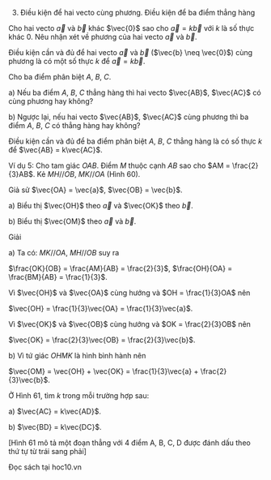 3. Điều kiện để hai vecto cùng phương. Điều kiện để ba điểm thẳng hàng

Cho hai vecto $\vec{a}$ và $\vec{b}$ khác $\vec{0}$ sao cho $\vec{a} = k\vec{b}$ với $k$ là số thực khác 0. Nêu nhận xét về phương của hai vecto $\vec{a}$ và $\vec{b}$.

Điều kiện cần và đủ để hai vecto $\vec{a}$ và $\vec{b}$ ($\vec{b} \neq \vec{0}$) cùng phương là có một số thực $k$ để $\vec{a} = k\vec{b}$.

Cho ba điểm phân biệt $A$, $B$, $C$.

a) Nếu ba điểm $A$, $B$, $C$ thẳng hàng thì hai vecto $\vec{AB}$, $\vec{AC}$ có cùng phương hay không?

b) Ngược lại, nếu hai vecto $\vec{AB}$, $\vec{AC}$ cùng phương thì ba điểm $A$, $B$, $C$ có thẳng hàng hay không?

Điều kiện cần và đủ để ba điểm phân biệt $A$, $B$, $C$ thẳng hàng là có số thực $k$ để $\vec{AB} = k\vec{AC}$.

Ví dụ 5: Cho tam giác $OAB$. Điểm $M$ thuộc cạnh $AB$ sao cho $AM = \frac{2}{3}AB$. Kẻ $MH // OB$, $MK // OA$ (Hình 60).

Giả sử $\vec{OA} = \vec{a}$, $\vec{OB} = \vec{b}$.

a) Biểu thị $\vec{OH}$ theo $\vec{a}$ và $\vec{OK}$ theo $\vec{b}$.

b) Biểu thị $\vec{OM}$ theo $\vec{a}$ và $\vec{b}$.

Giải

a) Ta có: $MK // OA$, $MH // OB$ suy ra

   $\frac{OK}{OB} = \frac{AM}{AB} = \frac{2}{3}$, $\frac{OH}{OA} = \frac{BM}{AB} = \frac{1}{3}$.

   Vì $\vec{OH}$ và $\vec{OA}$ cùng hướng và $OH = \frac{1}{3}OA$ nên

   $\vec{OH} = \frac{1}{3}\vec{OA} = \frac{1}{3}\vec{a}$.

   Vì $\vec{OK}$ và $\vec{OB}$ cùng hướng và $OK = \frac{2}{3}OB$ nên

   $\vec{OK} = \frac{2}{3}\vec{OB} = \frac{2}{3}\vec{b}$.

b) Vì tứ giác $OHMK$ là hình bình hành nên

   $\vec{OM} = \vec{OH} + \vec{OK} = \frac{1}{3}\vec{a} + \frac{2}{3}\vec{b}$.

Ở Hình 61, tìm $k$ trong mỗi trường hợp sau:

a) $\vec{AC} = k\vec{AD}$.

b) $\vec{BD} = k\vec{DC}$.

[Hình 61 mô tả một đoạn thẳng với 4 điểm A, B, C, D được đánh dấu theo thứ tự từ trái sang phải]

Đọc sách tại hoc10.vn